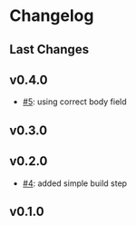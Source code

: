 # Changelog

## Last Changes

## v0.4.0

- [#5](https://github.com/alex3683/hal-http-client/issues/5): using correct body field


## v0.3.0
## v0.2.0

- [#4](https://github.com/alex3683/hal-http-client/issues/4): added simple build step


## v0.1.0
